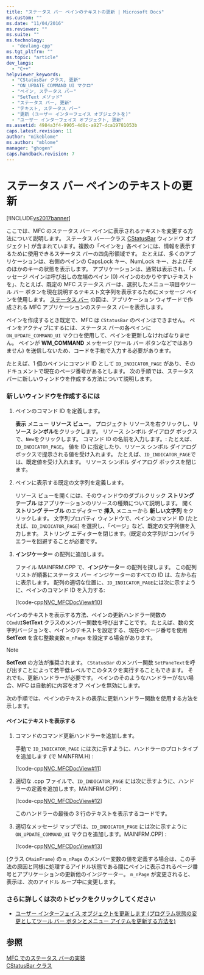 ```yaml
---
title: "ステータス バー ペインのテキストの更新 | Microsoft Docs"
ms.custom: ""
ms.date: "11/04/2016"
ms.reviewer: ""
ms.suite: ""
ms.technology: 
  - "devlang-cpp"
ms.tgt_pltfrm: ""
ms.topic: "article"
dev_langs: 
  - "C++"
helpviewer_keywords: 
  - "CStatusBar クラス, 更新"
  - "ON_UPDATE_COMMAND_UI マクロ"
  - "ペイン, ステータス バー"
  - "SetText メソッド"
  - "ステータス バー, 更新"
  - "テキスト, ステータス バー"
  - "更新 (ユーザー インターフェイス オブジェクトを)"
  - "ユーザー インターフェイス オブジェクト, 更新"
ms.assetid: 4984a3f4-9905-4d8c-a927-dca19781053b
caps.latest.revision: 11
author: "mikeblome"
ms.author: "mblome"
manager: "ghogen"
caps.handback.revision: 7
---
```

# ステータス バー ペインのテキストの更新
[!INCLUDE[vs2017banner](../assembler/inline/includes/vs2017banner.md)]

ここでは、MFC のステータス バー ペインに表示されるテキストを変更する方法について説明します。  ステータス バー—クラス [CStatusBar](../mfc/reference/cstatusbar-class.md) ウィンドウ オブジェクト\) が含まれています。複数の「ペインを」各ペインには、情報を表示するために使用できるステータス バーの四角形領域です。  たとえば、多くのアプリケーションは、右側のペインの CapsLock キー、NumLock キー、およびそのほかのキーの状態を表示します。  アプリケーションは、通常は表示され、「メッセージ ペインは呼び出しの左端のペイン \(0\) ペインのわかりやすいテキストを」、たとえば、既定の MFC ステータス バーは、選択したメニュー項目やツール バー ボタンを現在説明するテキスト文字列を表示するためにメッセージ ペインを使用します。  [ステータス バー](../mfc/status-bar-implementation-in-mfc.md) の図は、アプリケーション ウィザードで作成される MFC アプリケーションのステータス バーを表示します。  
  
 ペインを作成するとき既定で、MFC は `CStatusBar` のペインはできません。  ペインをアクティブにするには、ステータス バーの各ペインに `ON_UPDATE_COMMAND_UI` マクロを使用して、ペインを更新しなければなりません。  ペインが **WM\_COMMAND** メッセージ \(ツール バー ボタンなどではありません\) を送信しないため、コードを手動で入力する必要があります。  
  
 たとえば、1 個のペインにコマンド ID として `ID_INDICATOR_PAGE` があり、そのドキュメントで現在のページ番号があるとします。  次の手順では、ステータス バーに新しいウィンドウを作成する方法について説明します。  
  
### 新しいウィンドウを作成するには  
  
1.  ペインのコマンド ID を定義します。  
  
     **表示** メニュー **リソース ビュー**。  プロジェクト リソースを右クリックし、**リソース シンボル**をクリックします。  リソース シンボル ダイアログ ボックスで、`New`をクリックします。  コマンド ID の名前を入力します。: たとえば、`ID_INDICATOR_PAGE`。  値を ID に指定したり、リソース シンボル ダイアログ ボックスで提示される値を受け入れます。  たとえば、`ID_INDICATOR_PAGE`では、既定値を受け入れます。  リソース シンボル ダイアログ ボックスを閉じます。  
  
2.  ペインに表示する既定の文字列を定義します。  
  
     リソース ビューを開くには、そのウィンドウのダブルクリック **ストリング テーブル** はアプリケーションのリソースの種類について説明します。  開く **ストリング テーブル** のエディターで **挿入** メニューから **新しい文字列** をクリックします。  文字列プロパティ ウィンドウで、ペインのコマンド ID \(たとえば、`ID_INDICATOR_PAGE`\) を選択し、「ページ」など、既定の文字列値を入力します。  ストリング エディターを閉じます。\(既定の文字列がコンパイラ エラーを回避することが必要です。  
  
3.  **インジケーター** の配列に追加します。  
  
     ファイル MAINFRM.CPP で、**インジケーター** の配列を探します。  この配列リストが順番にステータス バー インジケーターのすべての ID は、左から右に表示します。  配列の適切な位置に、`ID_INDICATOR_PAGE`には次に示すように、ペインのコマンド ID を入力する:  
  
     [!code-cpp[NVC_MFCDocView#10](../mfc/codesnippet/CPP/updating-the-text-of-a-status-bar-pane_1.cpp)]  
  
 ペインのテキストを表示する方法、ペインの更新ハンドラー関数の `CCmdUI`**SetText** クラスのメンバー関数を呼び出すことです。  たとえば、数の文字列バージョンを、ペインのテキストを設定する、現在のページ番号を使用 **SetText** を含む整数変数 `m_nPage` を設定する場合があります。  
  
> [!NOTE]
>  **SetText** の方法が推奨されます。  `CStatusBar` のメンバー関数 `SetPaneText`を呼び出すことによって若干低レベルでこのタスクを実行することもできます。  それでも、更新ハンドラーが必要です。  ペインのそのようなハンドラーがない場合、MFC は自動的に内容をオフ ペインを無効にします。  
  
 次の手順では、ペインのテキストの表示に更新ハンドラー関数を使用する方法を示します。  
  
#### ペインにテキストを表示する  
  
1.  コマンドのコマンド更新ハンドラーを追加します。  
  
     手動で `ID_INDICATOR_PAGE` には次に示すように、ハンドラーのプロトタイプを追加します \(で MAINFRM.H\) :  
  
     [!code-cpp[NVC_MFCDocView#11](../mfc/codesnippet/CPP/updating-the-text-of-a-status-bar-pane_2.h)]  
  
2.  適切な .cpp ファイルで、`ID_INDICATOR_PAGE` には次に示すように、ハンドラーの定義を追加します。MAINFRM.CPP\) :  
  
     [!code-cpp[NVC_MFCDocView#12](../mfc/codesnippet/CPP/updating-the-text-of-a-status-bar-pane_3.cpp)]  
  
     このハンドラーの最後の 3 行のテキストを表示するコードです。  
  
3.  適切なメッセージ マップでは、`ID_INDICATOR_PAGE` には次に示すように `ON_UPDATE_COMMAND_UI` マクロを追加します。MAINFRM.CPP\) :  
  
     [!code-cpp[NVC_MFCDocView#13](../mfc/codesnippet/CPP/updating-the-text-of-a-status-bar-pane_4.cpp)]  
  
 \(クラス `CMainFrame`\) の `m_nPage` のメンバー変数の値を定義する場合は、この手法の原因と同様に処理するアイドル状態である間にペインに表示されるページ番号とアプリケーションの更新他のインジケーター。  `m_nPage` が変更されると、表示は、次のアイドル ループ中に変更します。  
  
### さらに詳しくは次のトピックをクリックしてください  
  
-   [ユーザー インターフェイス オブジェクトを更新します \(プログラム状態の変更としてツール バー ボタンとメニュー アイテムを更新する方法を\)](../mfc/how-to-update-user-interface-objects.md)  
  
## 参照  
 [MFC でのステータス バーの実装](../mfc/status-bar-implementation-in-mfc.md)   
 [CStatusBar クラス](../mfc/reference/cstatusbar-class.md)